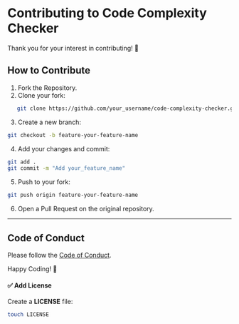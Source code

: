 # Contributing to Code Complexity Checker

Thank you for your interest in contributing! 🚀 

## How to Contribute
1. Fork the Repository.
2. Clone your fork:
```bash
   git clone https://github.com/your_username/code-complexity-checker.git
```

3. Create a new branch:
```bash
git checkout -b feature-your-feature-name
```

4. Add your changes and commit:
```bash
git add .
git commit -m "Add your_feature_name"
```

5. Push to your fork:
```bash
git push origin feature-your-feature-name
```

6. Open a Pull Request on the original repository.

---

## Code of Conduct
Please follow the [Code of Conduct](CODE_OF_CONDUCT.md).

Happy Coding! 💪

#### ✅ Add License
Create a **LICENSE** file:
```bash
touch LICENSE